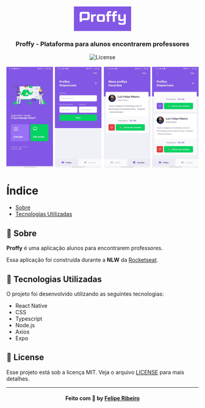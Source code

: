 <h3 align="center">
    <img alt="Logo" title="#logo" width="150px" src="./logo.png">
    <br><br>
    <b>Proffy - Plataforma para alunos encontrarem professores</b>  
    <br>
</h3>

<p align="center">
  <a>
  <img alt="License" src="https://img.shields.io/github/license/vitorserrano/ecoleta?color=%237519C1">
  <br><br>
<img alt="Proffy" title="#logo" width="1718px" src="./screenshot.png">

  # Índice

- [Sobre](#sobre)
- [Tecnologias Utilizadas](#tecnologias-utilizadas)

<a id="sobre"></a>
  ## :bookmark: Sobre

<strong>Proffy</strong> é uma aplicação alunos para encontrarem professores.

Essa aplicação foi construída durante a <strong>NLW</strong> da [Rocketseat](https://rocketseat.com.br/). 

## :rocket: Tecnologias Utilizadas

O projeto foi desenvolvido utilizando as seguintes tecnologias:

* React Native
* CSS
* Typescript
* Node.js
* Axios
* Expo



## :memo: License

Esse projeto está sob a licença MIT. Veja o arquivo [LICENSE](LICENSE.md) para mais detalhes.

---

<h4 align="center">
    Feito com 💜 by <a href="https://www.linkedin.com/in/lfeliperibeiro/" target="_blank">Felipe Ribeiro</a>
</h4>